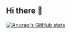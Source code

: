 ## Hi there 👋

[![Anurag's GitHub stats](https://github-readme-stats.vercel.app/api?username=railgun-0402&show_icons=true&theme=radical)](https://github.com/anuraghazra/github-readme-stats)

